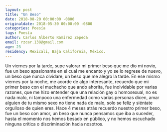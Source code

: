 ```yaml
---
layout: post
title: "Un Beso"
date: 2018-08-20 00:00:00 -0800
originaldate: 2018-05-30 00:00:00 -0800
categories: Poesía
tags: Poesía
author: Carlos Alberto Ramírez Zepeda
email: rzcar.138@gmail.com
age: 23
residency: Mexicali, Baja California, México.
---
```


Un viernes por la tarde, supe valorar mi primer beso que me dio mi
novio, fue un beso apasionante en el cual me encanto y yo se lo regrese
de nuevo, un beso que nunca olvidare, un beso que me alegro la tarde. En
ese mismo viernes por la noche, me acorde de algo interesante, recuerdo
que mi primer beso con el muchacho que ando ahorita, fue inolvidable por
varias razones, que me hizo entender que una relación gay o homosexual,
no es nada malo, ni tampoco una enfermedad como varias personas dicen,
amar alguien de tu mismo sexo no tiene nada de malo, solo se feliz y
siéntate orgulloso de quien eres. Hace 4 meses atrás recuerdo nuestro
primer beso, fue un beso con amor, un beso que nunca pensamos que iba a
suceder, hasta el momento nos hemos besado en público, y no hemos
escuchado ninguna crítica o discriminación hacia nosotros.
